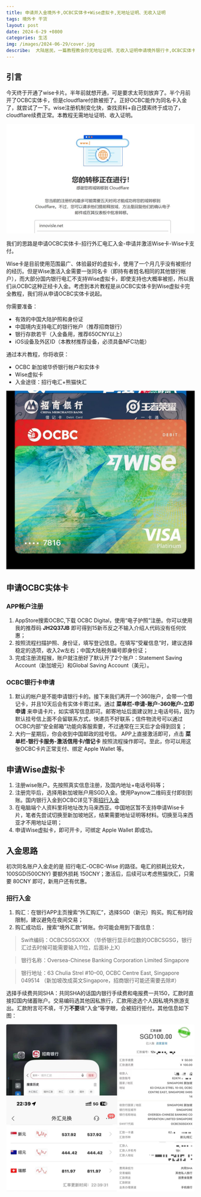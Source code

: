 ```yaml
---
title: 申请并入金境外卡,OCBC实体卡+Wise虚拟卡,无地址证明、无收入证明
tags: 境外卡 干货
layout: post
date: 2024-6-29 +0800
categories: 生活
img: /images/2024-06-29/cover.jpg
describe:  大陆居民，一篇教程教会你无地址证明、无收入证明申请境外银行卡,OCBC实体卡+Wise虚拟卡，附带入金方式。
---
```


## 引言

今天终于开通了wise卡片。半年前就想开通，可是要求太苛刻放弃了。半个月前开了OCBC实体卡，但是cloudflare付款被拒了。正好OCBC能作为同名卡入金了，就尝试了一下。wise注册机制变化快，查找资料+自己摸索终于成功了，cloudflare续费正常。本教程无需地址证明、收入证明。

![cf](/images/2024-06-29/cf.jpg)

我们的思路是申请OCBC实体卡-招行外汇电汇入金-申请并激活Wise卡-Wise卡支付。

Wise卡是目前使用范围最广、体验最好的虚拟卡，使用了一个月几乎没有被拒付的经历。但是Wise激活入金需要一张同名卡（即持有者姓名相同的其他银行帐户），而大部分国内银行电汇不支持Wise虚拟卡，即使支持也大概率被拒，所以我们从OCBC这种正经卡入金。考虑到本片教程是从OCBC实体卡到Wise虚拟卡完全教程，我们将从申请OCBC实体卡说起。

你需要准备：
- 有效的中国大陆护照和身份证
- 中国境内支持电汇的银行帐户（推荐招商银行）
- 银行存款若干（入金备用，推荐650CNY以上）
- iOS设备及外区ID（本教材推荐设备，必须具备NFC功能）

通过本片教程，你将收获：
- OCBC 新加坡华侨银行帐户和实体卡
- Wise虚拟卡
- 入金途径：招行电汇+熊猫快汇

![wallet](/images/2024-06-29/cover.jpg)

## 申请OCBC实体卡

### APP帐户注册

1. AppStore搜索OCBC,下载 OCBC Digital，使用“电子护照”注册。你可以使用我的推荐码 **JH2Q37JB** 即可得到15新币反之不输入介绍人代码没有任何优惠；
2. 按照流程扫描护照、身份证，填写登记信息。在填写“受雇信息”时，建议选择稳定的选项，收入2w左右；中国大陆税务编号即身份证；
3. 完成注册流程猴，账户就注册好了默认开了2个账户：Statement Saving Account（新加坡元）和Global Saving Account（美元）。

### OCBC银行卡申请

1. 默认的帐户是不能申请银行卡的。接下来我们再开一个360账户，会带一个借记卡，并且10天后会有实体卡寄过来。通过 **菜单栏-申请-账户-360账户-立即申请** 来申请卡片，如实填写信息即可。邮寄地址后面建议附上电话号码，因为默认挂号信上面不会留联系方式，快递员不好联系；信件物流号可以通过OCBC内部“安全邮箱”功能向客服索要，不过通常在三天后才会得到回复；
2. 大约一星期后，你会收到中国邮政的挂号信。 APP上直接激活即可，点击 **菜单栏-银行卡服务-激活信用卡/借记卡** 按照流程操作即可。至此，你可以用这张OCBC卡片正常支付、绑定 Apple Wallet 等。

## 申请Wise虚拟卡

1. 注册wise账户。先按照真实信息注册，及国内地址+电话号码等；
2. 注册完毕后，选择用新加坡账户用SGD入金。使用Paynow二维码支付即刻到账。国内银行入金到OCBC详见下面[招行入金](#招行入金)
3. 在电脑端个人资料里将地址改为马来西亚。中国地区暂不支持申请Wise卡片，笔者先尝试切换至新加坡地区，结果需要地址证明等材料。切换至马来西亚才不用地址证明；
4. 申请Wise虚拟卡，即可开卡，可绑定 Apple Wallet 即成功。

## 入金思路

初次同名账户入金走的是 招行电汇-OCBC-Wise 的路径。电汇的损耗比较大，100SGD(500CNY) 要额外损耗 150CNY；激活后，后续可以考虑熊猫快汇，只需要 80CNY 即可，新用户还有优惠。

### 招行入金

1. 购汇：在银行APP主页搜索“外汇购汇”，选择SGD（新元）购买。购汇有时段限制，建议避免在夜间交易；
2. 购汇成功后，搜索“境外汇款”转账。你可能会用到下面信息：

> Swift编码：OCBCSGSGXXX （华侨银行显示8位数的OCBCSGSG，银行汇过去时候可能需要输入11位，后面补上X）

> 银行名称：Oversea-Chinese Banking Corporation Limited Singapore

> 银行地址：63 Chulia Strel #10–00, OCBC Centre East, Singapore 049514 （新加坡改成英文Singapore，招商银行可能还需要去除#）

选择手续费共同SHA：共同SHA的话国内银行手续费和电报费一共150，汇款时直接扣国内储蓄账户。交易编码选其他因私旅行，汇款用途选个人因私境外旅游支出。汇款附言可不填，千万**不要**填“入金”等字眼，会被招行拒付。其他信息如下图：

![wallet](/images/2024-06-29/bank.jpg)